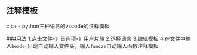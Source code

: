 ## 注释模板

c,c++,python三种语言的vscode的注释模板

###用法
1.点击文件-》首选项-》用户片段
2.选择语言
3.编辑模板
4.在文件中输入`header`出现自动输入文件头，输入`funczs`自动输入函数注释模板